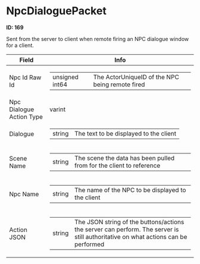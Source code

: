 # NpcDialoguePacket

__ID: 169__

Sent from the server to client when remote firing an NPC dialogue window for a client.

<table><thead><tr><th>Field</th><th>Info</th></tr></thead><tbody>
<tr><td>Npc Id Raw Id</td><td><table><tbody><tr><td>unsigned int64</td><td>The ActorUniqueID of the NPC being remote fired</td></tr></tbody></table></td></tr>
<tr><td>Npc Dialogue Action Type</td><td>varint</td></tr>
<tr><td>Dialogue</td><td><table><tbody><tr><td>string</td><td>The text to be displayed to the client</td></tr></tbody></table></td></tr>
<tr><td>Scene Name</td><td><table><tbody><tr><td>string</td><td>The scene the data has been pulled from for the client to reference</td></tr></tbody></table></td></tr>
<tr><td>Npc Name</td><td><table><tbody><tr><td>string</td><td>The name of the NPC to be displayed to the client</td></tr></tbody></table></td></tr>
<tr><td>Action JSON</td><td><table><tbody><tr><td>string</td><td>The JSON string of the buttons/actions the server can perform. The server is still authoritative on what actions can be performed</td></tr></tbody></table></td></tr>
</tbody></table>